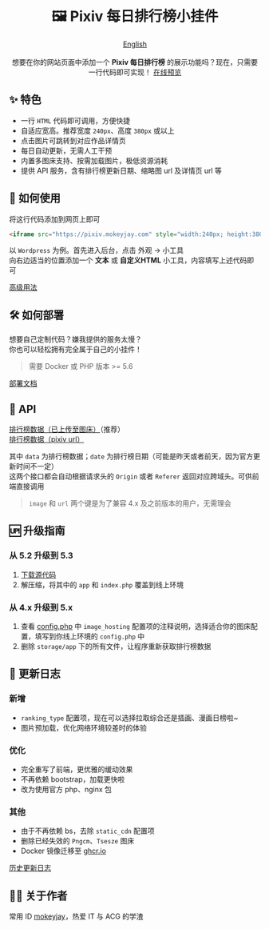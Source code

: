 <h1 align="center">🖼️ Pixiv 每日排行榜小挂件</h1>
<p align="center">
    <a href="https://github.com/mokeyjay/Pixiv-daily-ranking-widget/blob/master/README.en.md">English</a>
    <br><br>
    想要在你的网站页面中添加一个 <span style="font-weight: bold">Pixiv 每日排行榜</span> 的展示功能吗？现在，只需要一行代码即可实现！
    <a href="https://pixiv.mokeyjay.com/demo.html" target="_blank">在线预览</a>
</p>

## ✨ 特色
- 一行 `HTML` 代码即可调用，方便快捷
- 自适应宽高。推荐宽度 `240px`、高度 `380px` 或以上
- 点击图片可跳转到对应作品详情页
- 每日自动更新，无需人工干预
- 内置多图床支持、按需加载图片，极低资源消耗
- 提供 API 服务，含有排行榜更新日期、缩略图 url 及详情页 url 等

## 🤔 如何使用
将这行代码添加到网页上即可  
```html
<iframe src="https://pixiv.mokeyjay.com" style="width:240px; height:380px; border: 0"></iframe>
```

以 `Wordpress` 为例。首先进入后台，点击 外观 -> 小工具  
向右边适当的位置添加一个 **文本** 或 **自定义HTML** 小工具，内容填写上述代码即可  

[高级用法](https://github.com/mokeyjay/Pixiv-daily-ranking-widget/blob/master/doc/advance-usage.md)

## 🛠️ 如何部署
想要自己定制代码？嫌我提供的服务太慢？  
你也可以轻松拥有完全属于自己的小挂件！  
> 需要 Docker 或 PHP 版本 >= 5.6

[部署文档](https://github.com/mokeyjay/Pixiv-daily-ranking-widget/blob/master/doc/deploy.md)

## 🔌 API
[排行榜数据（已上传至图床）](https://pixiv.mokeyjay.com/?r=api/pixiv-json)（推荐）  
[排行榜数据（pixiv url）](https://pixiv.mokeyjay.com/?r=api/source-json)  

其中 `data` 为排行榜数据；`date` 为排行榜日期（可能是昨天或者前天，因为官方更新时间不一定）  
这两个接口都会自动根据请求头的 `Origin` 或者 `Referer` 返回对应跨域头。可供前端直接调用  

> `image` 和 `url` 两个键是为了兼容 4.x 及之前版本的用户，无需理会

## 🆙 升级指南
### 从 5.2 升级到 5.3
1. [下载源代码](https://github.com/mokeyjay/Pixiv-daily-ranking-widget/releases/latest)
2. 解压缩，将其中的 `app` 和 `index.php` 覆盖到线上环境

### 从 4.x 升级到 5.x
1. 查看 [config.php](https://github.com/mokeyjay/Pixiv-daily-ranking-widget/blob/master/config.php#L88) 中 `image_hosting` 配置项的注释说明，选择适合你的图床配置，填写到你线上环境的 `config.php` 中
2. 删除 `storage/app` 下的所有文件，让程序重新获取排行榜数据

## 🌟 更新日志
### 新增
- `ranking_type` 配置项，现在可以选择拉取综合还是插画、漫画日榜啦~
- 图片预加载，优化网络环境较差时的体验
### 优化
- 完全重写了前端，更优雅的缓动效果
- 不再依赖 bootstrap，加载更快啦
- 改为使用官方 php、nginx 包
### 其他
- 由于不再依赖 bs，去除 `static_cdn` 配置项
- 删除已经失效的 `Pngcm`、`Tsesze` 图床
- Docker 镜像迁移至 [ghcr.io](https://github.com/mokeyjay/Pixiv-daily-ranking-widget/pkgs/container/pixiv-daily-ranking-widget)

[历史更新日志](https://github.com/mokeyjay/Pixiv-daily-ranking-widget/blob/master/doc/log.md)

## 👨‍💻 关于作者
常用 ID [mokeyjay](https://www.mokeyjay.com)，热爱 IT 与 ACG 的学渣